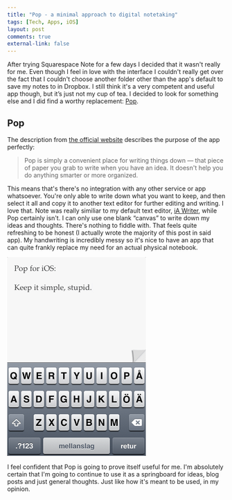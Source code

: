 ```yaml
---
title: "Pop - a minimal approach to digital notetaking"
tags: [Tech, Apps, iOS]
layout: post
comments: true
external-link: false
---
```


After trying Squarespace Note for a few days I decided that it wasn't really for me. Even though I feel in love with the interface I couldn't really get over the fact that I couldn't choose another folder other than the app's default to save my notes to in Dropbox. I still think it's a very competent and useful app though, but it’s just not my cup of tea. I decided to look for something else and I did find a worthy replacement: [Pop](http://minimaltools.com/ "Minimal Tools - Pop").

## Pop

The description from [the official website](http://minimaltools.com/ "Minimal Tools - Pop") describes the purpose of the app perfectly:

> Pop is simply a convenient place for writing things down — that piece of paper you grab to write when you have an idea. It doesn't help you do anything smarter or more organized.

This means that's there's no integration with any other service or app whatsoever. You're only able to write down what you want to keep, and then select it all and copy it to another text editor for further editing and writing. I love that. Note was really similiar to my default text editor, [iA Writer](http://www.iawriter.com/ "iA Writer"), while Pop certainly isn't. I can only use one blank “canvas” to write down my ideas and thoughts. There's nothing to fiddle with. That feels quite refreshing to be honest (I actually wrote the majority of this post in said app). My handwriting is incredibly messy so it's nice to have an app that can quite frankly replace my need for an actual physical notebook. 

![Pop for iOS (with a swedish keyboard)](/images/blog/2012-11-06-pop-for-ios.png "Pop for iOS (with a swedish keyboard)")

I feel confident that Pop is going to prove itself useful for me. I'm absolutely certain that I'm going to continue to use it as a springboard for ideas, blog posts and just general thoughts. Just like how it's meant to be used, in my opinion.
